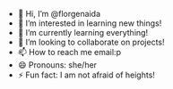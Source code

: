 - 👋 Hi, I’m @florgenaida
- 👀 I’m interested in learning new things!
- 🌱 I’m currently learning everything!
- 💞️ I’m looking to collaborate on projects!
- 📫 How to reach me email:p
- 😄 Pronouns: she/her
- ⚡ Fun fact: I am not afraid of heights!

<!---
florgenaida/florgenaida is a ✨ special ✨ repository because its `README.md` (this file) appears on your GitHub profile.
You can click the Preview link to take a look at your changes.
--->
